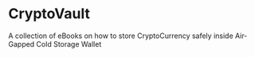 # CryptoVault

A collection of eBooks on how to store CryptoCurrency safely inside Air-Gapped Cold Storage Wallet
